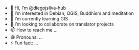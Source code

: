 - 👋 Hi, I’m @diegojsilva-hub
- 👀 I’m interested in Debian, QGIS, Buddhism and meditation
- 🌱 I’m currently learning GIS
- 💞️ I’m looking to collaborate on translator projects
- 📫 How to reach me ...
- 😄 Pronouns: ...
- ⚡ Fun fact: ...

<!---
diegojsilva-hub/diegojsilva-hub is a ✨ special ✨ repository because its `README.md` (this file) appears on your GitHub profile.
You can click the Preview link to take a look at your changes.
--->
